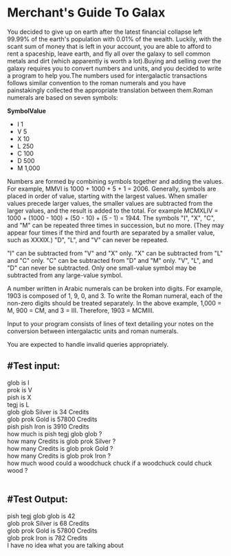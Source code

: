 # Merchant's Guide To Galax

<p>You decided to give up on earth after the latest financial collapse left 99.99% of the earth's population with 0.01% of the wealth. Luckily, with the scant sum of money that is left in your account, you are able to afford to rent a spaceship, leave earth, and fly all over the galaxy to sell common metals and dirt (which apparently is worth a lot).Buying and selling over the galaxy requires you to convert numbers and units, and you decided to write a program to help you.The numbers used for intergalactic transactions follows similar convention to the roman numerals and you have painstakingly collected the appropriate translation between them.Roman numerals are based on seven symbols:</p>

<b>SymbolValue</b>

<ul>
  <li>I 1</li>
  <li>V 5</li>
  <li>X 10</li>
  <li>L 250</li>
  <li>C 100</li>
  <li>D 500</li>
  <li>M 1,000</li>
</ul>

<p>Numbers are formed by combining symbols together and adding the values. For example, MMVI is 1000 + 1000 + 5 + 1 = 2006. Generally, symbols are placed in order of value, starting with the largest values. When smaller values precede larger values, the smaller values are subtracted from the larger values, and the result is added to the total. For example MCMXLIV = 1000 + (1000 - 100) + (50 - 10) + (5 - 1) = 1944. The symbols "I", "X", "C", and "M" can be repeated three times in succession, but no more. (They may appear four times if the third and fourth are separated by a smaller value, such as XXXIX.) "D", "L", and "V" can never be repeated.</p>

<p>"I" can be subtracted from "V" and "X" only. "X" can be subtracted from "L" and "C" only. "C" can be subtracted from "D" and "M" only. "V", "L", and "D" can never be subtracted. Only one small-value symbol may be subtracted from any large-value symbol.</p>

<p>A number written in Arabic numerals can be broken into digits. For example, 1903 is composed of 1, 9, 0, and 3. To write the Roman numeral, each of the non-zero digits should be treated separately. In the above example, 1,000 = M, 900 = CM, and 3 = III. Therefore, 1903 = MCMIII.</p>

<p>Input to your program consists of lines of text detailing your notes on the conversion between intergalactic units and roman numerals.</p>
 
<p>You are expected to handle invalid queries appropriately. </p>

<h2><b>#Test input:</b></h2>

glob is I<br/>
prok is V<br/>
pish is X<br/>
tegj is L<br/>
glob glob Silver is 34 Credits<br/>
glob prok Gold is 57800 Credits<br/>
pish pish Iron is 3910 Credits<br/>
how much is pish tegj glob glob ?<br/>
how many Credits is glob prok Silver ?<br/>
how many Credits is glob prok Gold ?<br/>
how many Credits is glob prok Iron ?<br/>
how much wood could a woodchuck chuck if a woodchuck could chuck wood ?<br/>
<br/>
<h2><b>#Test Output:</b></h2>

pish tegj glob glob is 42<br/>
glob prok Silver is 68 Credits<br/>
glob prok Gold is 57800 Credits<br/>
glob prok Iron is 782 Credits<br/>
I have no idea what you are talking about<br/>
